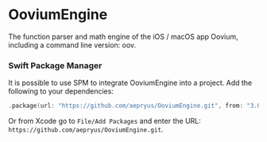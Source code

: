 # OoviumEngine

The function parser and math engine of the iOS / macOS app Oovium, including a command line version: oov.

### Swift Package Manager

It is possible to use SPM to integrate OoviumEngine into a project.  Add the following to your dependencies:

```swift
.package(url: "https://github.com/aepryus/OoviumEngine.git", from: "3.0.0"),
```

Or from Xcode go to `File/Add Packages` and enter the URL: `https://github.com/aepryus/OoviumEngine.git`.
